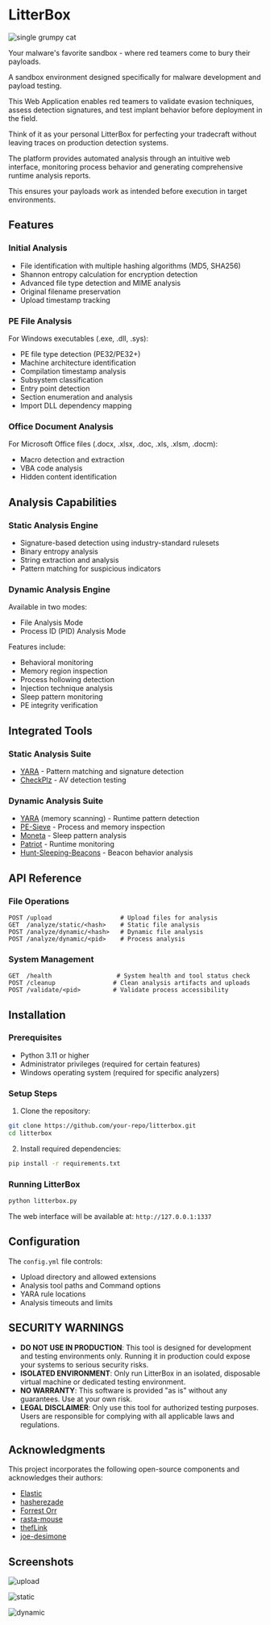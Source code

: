 # LitterBox
![single grumpy cat](https://github.com/user-attachments/assets/20030454-55b8-4473-b7b7-f65bb7150d51)

Your malware's favorite sandbox - where red teamers come to bury their payloads.

A sandbox environment designed specifically for malware development and payload testing. 

This Web Application enables red teamers to validate evasion techniques, assess detection signatures, and test implant behavior before deployment in the field. 

Think of it as your personal LitterBox for perfecting your tradecraft without leaving traces on production detection systems.

The platform provides automated analysis through an intuitive web interface, monitoring process behavior and generating comprehensive runtime analysis reports. 

This ensures your payloads work as intended before execution in target environments.

## Features

### Initial Analysis
- File identification with multiple hashing algorithms (MD5, SHA256)
- Shannon entropy calculation for encryption detection
- Advanced file type detection and MIME analysis
- Original filename preservation
- Upload timestamp tracking

### PE File Analysis
For Windows executables (.exe, .dll, .sys):
- PE file type detection (PE32/PE32+)
- Machine architecture identification
- Compilation timestamp analysis
- Subsystem classification
- Entry point detection
- Section enumeration and analysis
- Import DLL dependency mapping

### Office Document Analysis
For Microsoft Office files (.docx, .xlsx, .doc, .xls, .xlsm, .docm):
- Macro detection and extraction
- VBA code analysis
- Hidden content identification

## Analysis Capabilities

### Static Analysis Engine
- Signature-based detection using industry-standard rulesets
- Binary entropy analysis
- String extraction and analysis
- Pattern matching for suspicious indicators

### Dynamic Analysis Engine
Available in two modes:
- File Analysis Mode
- Process ID (PID) Analysis Mode

Features include:
- Behavioral monitoring
- Memory region inspection
- Process hollowing detection
- Injection technique analysis
- Sleep pattern monitoring
- PE integrity verification

## Integrated Tools

### Static Analysis Suite
- [YARA](https://github.com/elastic/protections-artifacts/tree/main/yara) - Pattern matching and signature detection
- [CheckPlz](https://github.com/BlackSnufkin/CheckPlz) - AV detection testing

### Dynamic Analysis Suite
- [YARA](https://github.com/elastic/protections-artifacts/tree/main/yara) (memory scanning) - Runtime pattern detection
- [PE-Sieve](https://github.com/hasherezade/pe-sieve) - Process and memory inspection
- [Moneta](https://github.com/forrest-orr/moneta) - Sleep pattern analysis
- [Patriot](https://github.com/BlackSnufkin/patriot) - Runtime monitoring
- [Hunt-Sleeping-Beacons](https://github.com/thefLink/Hunt-Sleeping-Beacons) - Beacon behavior analysis

## API Reference

### File Operations
```http
POST /upload                   # Upload files for analysis
GET  /analyze/static/<hash>    # Static file analysis
POST /analyze/dynamic/<hash>   # Dynamic file analysis
POST /analyze/dynamic/<pid>    # Process analysis
```

### System Management
```http
GET  /health                  # System health and tool status check
POST /cleanup                # Clean analysis artifacts and uploads
POST /validate/<pid>         # Validate process accessibility
```
## Installation

### Prerequisites
- Python 3.11 or higher
- Administrator privileges (required for certain features)
- Windows operating system (required for specific analyzers)

### Setup Steps

1. Clone the repository:
```bash
git clone https://github.com/your-repo/litterbox.git
cd litterbox
```

2. Install required dependencies:
```bash
pip install -r requirements.txt
```

### Running LitterBox

```bash
python litterbox.py
```

The web interface will be available at: `http://127.0.0.1:1337`

## Configuration

The `config.yml` file controls:
- Upload directory and allowed extensions
- Analysis tool paths and Command options
- YARA rule locations
- Analysis timeouts and limits


## SECURITY WARNINGS

- **DO NOT USE IN PRODUCTION**: This tool is designed for development and testing environments only. Running it in production could expose your systems to serious security risks.
- **ISOLATED ENVIRONMENT**: Only run LitterBox in an isolated, disposable virtual machine or dedicated testing environment.
- **NO WARRANTY**: This software is provided "as is" without any guarantees. Use at your own risk.
- **LEGAL DISCLAIMER**: Only use this tool for authorized testing purposes. Users are responsible for complying with all applicable laws and regulations.

## Acknowledgments

This project incorporates the following open-source components and acknowledges their authors:


- [Elastic](https://github.com/elastic/protections-artifacts/tree/main/yara)
- [hasherezade](https://github.com/hasherezade/pe-sieve)
- [Forrest Orr](https://github.com/forrest-orr/moneta)
- [rasta-mouse](https://github.com/rasta-mouse/ThreatCheck)
- [thefLink](https://github.com/thefLink/Hunt-Sleeping-Beacons)
- [joe-desimone](https://github.com/joe-desimone/patriot)

## Screenshots
![upload](https://github.com/user-attachments/assets/db149a24-2804-46f2-8d00-f5a35e065a1d)

![static](https://github.com/user-attachments/assets/821d62b6-31d9-4a98-aa95-e27be07f95d6)

![dynamic](https://github.com/user-attachments/assets/e0b1a79d-889c-4cff-8029-81bc5663b2b2)

